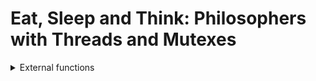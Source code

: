 # Eat, Sleep and Think: Philosophers with Threads and Mutexes

<details>
<summary>External functions</summary>
<div markdown="1">

- usleep(): This function is used to pause the execution of a thread for a specified number of microseconds. It takes a single argument, which is the number of microseconds to sleep. 
```c
usleep(1000000); // sleep for 1 second
```
This code pauses the execution of the current thread for 1 second.

- gettimeofday(): This function is used to get the current time as a struct timeval, which contains the number of seconds and microseconds since the Unix epoch (January 1, 1970). It takes two arguments: a pointer to a struct timeval to be filled in with the current time, and a struct timezone pointer that can be set to NULL.
```c
struct timeval tv;
gettimeofday(&tv, NULL);
printf("The current time is %ld seconds and %ld microseconds\n", tv.tv_sec, tv.tv_usec);
```
This code gets the current time and prints it to the console.

- pthread_create(): This function is used to create a new thread of execution. It takes four arguments: a pointer to a pthread_t variable that will be filled in with the ID of the new thread, a pthread_attr_t pointer that can be set to NULL, a function pointer that takes a single void* argument and returns a void*, and a void* argument to be passed to the function.
```c
#include <pthread.h>
#include <stdio.h>

void *thread_func(void *arg) {
    printf("Hello, world!\n");
    return NULL;
}

int main() {
    pthread_t tid;
    pthread_create(&tid, NULL, thread_func, NULL);
    pthread_join(tid, NULL);
    return 0;
}
```
This code creates a new thread that calls thread_func(), which prints "Hello, world!" to the console.

- pthread_detach(): This function is used to detach a thread, which allows the system to reclaim its resources when the thread terminates. It takes a single argument, which is the pthread_t ID of the thread to detach.
```c
pthread_t tid;
pthread_create(&tid, NULL, thread_func, NULL);
pthread_detach(tid);
```
This code creates a new thread and detaches it from the main thread.

- pthread_join(): This function is used to wait for a thread to terminate and retrieve its exit status. It takes two arguments: the pthread_t ID of the thread to join, and a pointer to a void* variable that will be filled in with the thread's exit status.
```c
pthread_t tid;
pthread_create(&tid, NULL, thread_func, NULL);
void *status;
pthread_join(tid, &status);
```
This code creates a new thread and waits for it to terminate, storing its exit status in the status variable.

- pthread_mutex_init(): This function is used to initialize a mutex lock. It takes two arguments: a pointer to the mutex lock to be initialized, and a pthread_mutexattr_t pointer that can be set to NULL.
```c
pthread_mutex_t mutex;
pthread_mutex_init(&mutex, NULL);
```

- pthread_mutex_destroy(): This function is used to destroy a mutex lock that was previously initialized with pthread_mutex_init(). It takes a single argument, which is a pointer to the mutex lock to be destroyed. 
```c
pthread_mutex_t mutex;
pthread_mutex_init(&mutex, NULL);
// use the mutex lock...
pthread_mutex_destroy(&mutex);
```
This code initializes a new mutex lock, uses it, and then destroys it.

- pthread_mutex_lock(): This function is used to lock a mutex lock. If the mutex lock is already locked by another thread, the calling thread will block until the lock becomes available. It takes a single argument, which is a pointer to the mutex lock to be locked.
```c
pthread_mutex_t mutex;
pthread_mutex_init(&mutex, NULL);
pthread_mutex_lock(&mutex);
// critical section...
pthread_mutex_unlock(&mutex);
pthread_mutex_destroy(&mutex);
```
This code initializes a new mutex lock, locks it, enters a critical section, unlocks it, and then destroys it.

- pthread_mutex_unlock(): This function is used to unlock a mutex lock that was previously locked with pthread_mutex_lock(). It takes a single argument, which is a pointer to the mutex lock to be unlocked.
```c
pthread_mutex_t mutex;
pthread_mutex_init(&mutex, NULL);
pthread_mutex_lock(&mutex);
// critical section...
pthread_mutex_unlock(&mutex);
pthread_mutex_destroy(&mutex);
```
This code initializes a new mutex lock, locks it, enters a critical section, unlocks it, and then destroys it.

</div>
</details>